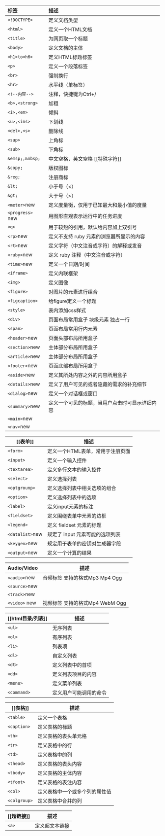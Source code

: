 | 标签             | 描述                                           |
|:---------------- |:---------------------------------------------- |
| `<!DOCTYPE>`     | 定义文档类型                                   |
| `<html>`         | 定义一个HTML文档                               |
| `<title>`        | 为网页取一个标题                               |
| `<body>`         | 定义文档的主体                                 |
| `<h1>to<h6>`     | 定义HTML标题标签                               |
| `<p>`            | 定义一个段落标签                               |
| `<br>`           | 强制换行                                       |
| `<hr>`           | 水平线（单标签）                               |
| `<!--内容-->`    | 注释，快捷键为Ctrl+/                           |
| `<b>,<strong>`   | 加粗                                           |
| `<i>,<em>`       | 倾斜                                           |
| `<u>,<ins>`      | 下划线                                         |
| `<del>,<s>`      | 删除线                                         |
| `<sup>`          | 上角标                                         |
| `<sub>`          | 下角标                                         |
| `&emsp;,&nbsp;`  | 中文空格，英文空格 [[特殊字符]]                |
| `&copy;`         | 版权图标                                       |
| `&reg;`          | 注册商标                                       |
| `&lt;`           | 小于号（<）                                    |
| `&gt;`           | 大于号（>）                                    |
| `<meter>`new     | 定义度量衡，仅用于已知最大和最小值的度量       |
| `<progress>` new | 用图形直观表示运行中的任务进度                 |
| `<q>`            | 用于较短的引用，默认给内容加上双引号           |
| `<rp>`new        | 定义不支持 ruby 元素的浏览器所显示的内容       |
| `<rt>`new        | 定义字符（中文注音或字符）的解释或发音         |
| `<ruby>`new      | 定义 ruby 注释（中文注音或字符）               |
| `<time>`new      | 定义一个日期/时间                              |
| `<iframe>`       | 定义内联框架                                   |
| `<img>`          | 定义图像                                       |
| `<figure>`       | 对图片的元素进行组合                           |
| `<figcaption>`   | 给figure定义一个标题                           |
| `<style>`        | 表内添加css样式                                |
| `<div>`          | 页面布局常用盒子 块级元素 独占一行             |
| `<span>`         | 页面布局常用行内元素                           |
| `<header>`new    | 页面头部布局所用盒子                           |
| `<section>`new   | 主体部分布局所用盒子                           |
| `<article>`new   | 主体部分布局所用盒子                           |
| `<footer>`new    | 页面底部布局所用盒子                           |
| `<aside>`new     | 定义其所处内容之外的内容所用盒子               |
| `<details>`new   | 定义了用户可见的或者隐藏的需求的补充细节       |
| `<dialog>`new    | 定义一个对话框或窗口                           |
| `<summary>`new   | 定义一个可见的标题，当用户点击时可显示详细内容 |
| `<main>`new      |                                                |
| `<nav>`new       |                                                |

| [[表单]]         | 描述                             |
| ------------ | -------------------------------- |
| `<form>`     | 定义一个HTML表单，常用于注册页面 |
| `<input>`    | 定义一个输入控件                 |
| `<textarea>` | 定义多行文本的输入控件           |
| `<select>`   | 定义选择列表              |
| `<optgrounp>`   | 定义选择列表中相关选项的组合                                 |
| `<option>`         | 定义选择列表中的选项       |
| `<label>`        | 定义input元素的标注           |
| `<fieldset>`        | 定义围绕表单中元素的边框                                 |
| `<legend>`         | 定义 fieldset 元素的标题                |
| `<datalist>`new         | 规定了 input 元素可能的选项列表     |
| `<keygen>`new         |  规定用于表单的密钥对生成器字段        |
| `<output>`new         |  定义一个计算的结果                    |

| Audio/Video   | 描述                           |
| ------------- | ------------------------------ |
| `<audio>`new  | 音频标签 支持的格式Mp3 Mp4 Ogg |
| `<source>`new |                                |
| `<track>`new  |                                |
| `<video>` new | 视频标签 支持的格式Mp4 WebM Ogg       |

| [[html目录/列表]]        | 描述               |
| ----------- | ------------------ |
| `<ul>`      | 无序列表           |
| `<ol>`      | 有序列表           |
| `<li>`      | 列表项             |
| `<dl>`      | 自定义列表         |
| `<dt>`      | 定义列表中的首项   |
| `<dd>`      | 定义列表项目的内容 |
| `<menu>`    | 定义菜单列表       |
| `<command>` | 定义用户可能调用的命令                   |

| [[表格]]         | 描述                           |
| ------------ | ------------------------------ |
| `<table>`    | 定义一个表格                   |
| `<caption>`  | 定义表格的标题                 |
| `<th>`       | 定义表格的表头单元格           |
| `<tr>`       | 定义表格中的行                 |
| `<td>`       | 定义表格中的列                 |
| `<thead>`    | 定义表格的表头内容             |
| `<tbody>`    | 定义表格的主体内容             |
| `<tfoot>`    | 定义表格的表注内容             |
| `<col>`      | 定义表格中一个或多个列的属性值 |
| `<colgroup>` | 定义表格中合并的列                               |

| [[超链接]] | 描述 |
| ------ | ---- |
| `<a>`  | 定义超文本链接     |

